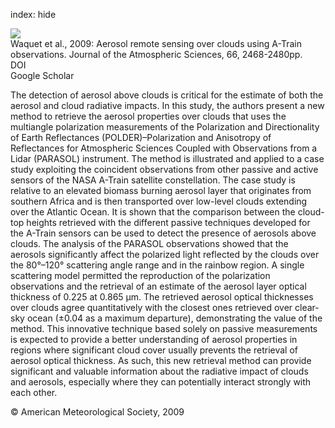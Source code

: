 index: hide

<div class="Citation">
    <div class="Citation-thumb CitationThumb-linked"  data-href="https://doi.org/10.1175/2009jas3026.1">
      <img src="https://static.claimspace.cloud/climate-study-static/refs/thumbs/7/Waquet_et_al_2009-thumb.png" />
    </div>

  <div class="Citation-body">
    <div class="Citation-text">Waquet et al., 2009: Aerosol remote sensing over clouds using A-Train observations. <span class="Article-journal">Journal of the Atmospheric Sciences, </span><span class="Article-volume">66, </span>2468-2480pp.</div>
    <div class="Citation-links">
      <div class="CitationLink" data-href="https://doi.org/10.1175/2009jas3026.1">
        <div class="CitationLink-icon CitationLink-Doi"></div>
        <div class="CitationLink-text">DOI</div>
      </div>
      <div class="CitationLink" data-href="https://scholar.google.com/scholar?q=10.1175/2009jas3026.1">
        <div class="CitationLink-icon CitationLink-Scholar"></div>
        <div class="CitationLink-text">Google Scholar</div>
      </div>
    </div>
  </div>
</div>

The detection of aerosol above clouds is critical for the estimate of both the aerosol and cloud radiative impacts. In this study, the authors present a new method to retrieve the aerosol properties over clouds that uses the multiangle polarization measurements of the Polarization and Directionality of Earth Reflectances (POLDER)–Polarization and Anisotropy of Reflectances for Atmospheric Sciences Coupled with Observations from a Lidar (PARASOL) instrument. The method is illustrated and applied to a case study exploiting the coincident observations from other passive and active sensors of the NASA A-Train satellite constellation. The case study is relative to an elevated biomass burning aerosol layer that originates from southern Africa and is then transported over low-level clouds extending over the Atlantic Ocean. It is shown that the comparison between the cloud-top heights retrieved with the different passive techniques developed for the A-Train sensors can be used to detect the presence of aerosols above clouds. The analysis of the PARASOL observations showed that the aerosols significantly affect the polarized light reflected by the clouds over the 80°–120° scattering angle range and in the rainbow region. A single scattering model permitted the reproduction of the polarization observations and the retrieval of an estimate of the aerosol layer optical thickness of 0.225 at 0.865 μm. The retrieved aerosol optical thicknesses over clouds agree quantitatively with the closest ones retrieved over clear-sky ocean (±0.04 as a maximum departure), demonstrating the value of the method. This innovative technique based solely on passive measurements is expected to provide a better understanding of aerosol properties in regions where significant cloud cover usually prevents the retrieval of aerosol optical thickness. As such, this new retrieval method can provide significant and valuable information about the radiative impact of clouds and aerosols, especially where they can potentially interact strongly with each other.

<div class="Citation-copy">
&copy; American Meteorological Society, 2009
</div>